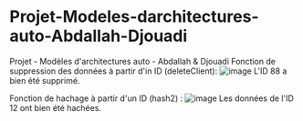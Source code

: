 # Projet-Modeles-darchitectures-auto-Abdallah-Djouadi
Projet - Modèles d'architectures auto - Abdallah &amp; Djouadi
Fonction de suppression des données à partir d'in ID (deleteClient):
![image](https://user-images.githubusercontent.com/76534861/206017158-01c27eca-29d6-4804-bb5c-183a53a1a8b7.png)
L'ID 88 a bien été supprimé.

Fonction de hachage à partir d'un ID (hash2) :
![image](https://user-images.githubusercontent.com/76534861/206017400-ad92ce88-3db1-431b-ac4c-b3761ca9e120.png)
Les données de l'ID 12 ont bien été hachées.
